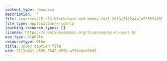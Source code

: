 ```yaml
---
content_type: resource
description: ''
file: /courses/15-s12-blockchain-and-money-fall-2018/2112a441a55555428558a76febed70d2_vPJ8oQ99r9c.vtt
file_type: application/x-subrip
learning_resource_types: []
license: https://creativecommons.org/licenses/by-nc-sa/4.0/
ocw_type: OCWFile
resourcetype: Other
title: 3play caption file
uid: 2112a441-a555-5542-8558-a76febed70d2
---
```

